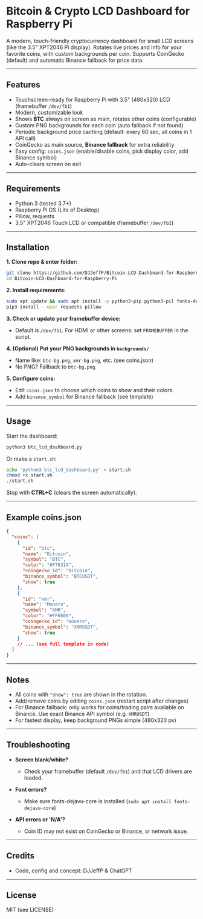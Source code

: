 # Bitcoin & Crypto LCD Dashboard for Raspberry Pi

A modern, touch-friendly cryptocurrency dashboard for small LCD screens (like the 3.5" XPT2046 Pi display). Rotates live prices and info for your favorite coins, with custom backgrounds per coin. Supports CoinGecko (default) and automatic Binance fallback for price data.

---

## Features

* Touchscreen-ready for Raspberry Pi with 3.5" (480x320) LCD (framebuffer `/dev/fb1`)
* Modern, customizable look
* Shows **BTC** always on screen as main, rotates other coins (configurable)
* Custom PNG backgrounds for each coin (auto fallback if not found)
* Periodic background price caching (default: every 60 sec, all coins in 1 API call)
* CoinGecko as main source, **Binance fallback** for extra reliability
* Easy config: `coins.json` (enable/disable coins, pick display color, add Binance symbol)
* Auto-clears screen on exit

---

## Requirements

* Python 3 (tested 3.7+)
* Raspberry Pi OS (Lite of Desktop)
* Pillow, requests
* 3.5" XPT2046 Touch LCD or compatible (framebuffer `/dev/fb1`)

---

## Installation

**1. Clone repo & enter folder:**

```sh
git clone https://github.com/DJJeffP/Bitcoin-LCD-Dashboard-for-Raspberry-Pi.git
cd Bitcoin-LCD-Dashboard-for-Raspberry-Pi
```

**2. Install requirements:**

```sh
sudo apt update && sudo apt install -y python3-pip python3-pil fonts-dejavu-core
pip3 install --user requests pillow
```

**3. Check or update your framebuffer device:**

* Default is `/dev/fb1`. For HDMI or other screens: set `FRAMEBUFFER` in the script.

**4. (Optional) Put your PNG backgrounds in `backgrounds/`**

* Name like: `btc-bg.png`, `xmr-bg.png`, etc. (see coins.json)
* No PNG? Fallback to `btc-bg.png`.

**5. Configure coins:**

* Edit `coins.json` to choose which coins to show and their colors.
* Add `binance_symbol` for Binance fallback (see template)

---

## Usage

Start the dashboard:

```sh
python3 btc_lcd_dashboard.py
```

Or make a `start.sh`:

```sh
echo 'python3 btc_lcd_dashboard.py' > start.sh
chmod +x start.sh
./start.sh
```

Stop with **CTRL+C** (clears the screen automatically).

---

## Example coins.json

```json
{
  "coins": [
    {
      "id": "btc",
      "name": "Bitcoin",
      "symbol": "BTC",
      "color": "#F7931A",
      "coingecko_id": "bitcoin",
      "binance_symbol": "BTCUSDT",
      "show": true
    },
    {
      "id": "xmr",
      "name": "Monero",
      "symbol": "XMR",
      "color": "#FF6600",
      "coingecko_id": "monero",
      "binance_symbol": "XMRUSDT",
      "show": true
    }
    // ... (see full template in code)
  ]
}
```

---

## Notes

* All coins with `"show": true` are shown in the rotation.
* Add/remove coins by editing `coins.json` (restart script after changes)
* For Binance fallback: only works for coins/trading pairs available on Binance. Use exact Binance API symbol (e.g. `XMRUSDT`)
* For fastest display, keep background PNGs simple (480x320 px)

---

## Troubleshooting

* **Screen blank/white?**

  * Check your framebuffer (default `/dev/fb1`) and that LCD drivers are loaded.
* **Font errors?**

  * Make sure fonts-dejavu-core is installed (`sudo apt install fonts-dejavu-core`)
* **API errors or 'N/A'?**

  * Coin ID may not exist on CoinGecko or Binance, or network issue.

---

## Credits

* Code, config and concept: DJJeffP & ChatGPT

---

## License

MIT (see LICENSE)
